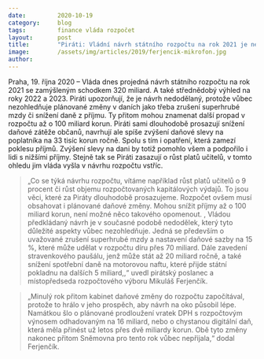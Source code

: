 ```yaml
---
date:         2020-10-19
category:     blog
tags:         finance vláda rozpočet
layout:       post
title:        "Piráti: Vládní návrh státního rozpočtu na rok 2021 je nedodělek. Nezahrnuje zrušení superhrubé mzdy a možný pokles příjmů až o 100 miliard"
image:        /assets/img/articles/2019/ferjencik-mikrofon.jpg
author:       
--- 
```



Praha, 19. října 2020 – Vláda dnes projedná návrh státního rozpočtu na rok 2021 se zamýšleným schodkem 320 miliard. A také střednědobý výhled na roky 2022 a 2023. Piráti upozorňují, že je návrh nedodělaný, protože vůbec nezohledňuje plánované změny v daních jako třeba zrušení superhrubé mzdy či snížení daně z příjmu. Ty přitom mohou znamenat další propad v rozpočtu až o 100 miliard korun. Piráti sami dlouhodobě prosazují snížení daňové zátěže občanů, navrhují ale spíše zvýšení daňové slevy na poplatníka na 33 tisíc korun ročně. Spolu s tím i opatření, která zamezí poklesu příjmů. Zvýšení slevy na dani by totiž pomohlo všem a podpořilo i lidi s nižšími příjmy. Stejně tak se Piráti zasazují o růst platů učitelů, v tomto ohledu jim vláda vyšla v návrhu rozpočtu vstříc.


> „Co se týká návrhu rozpočtu, vítáme například růst platů učitelů o 9 procent či růst objemu rozpočtovaných kapitálových výdajů. To jsou věci, které za Piráty dlouhodobě prosazujeme. Rozpočet ovšem musí obsahovat i plánované daňové změny. Mohou snížit příjmy až o 100 miliard korun, není možné něco takového opomenout. , Vládou předkládaný návrh je v současné podobě nedodělek, který tyto důležité aspekty vůbec nezohledňuje. Jedná se především o uvažované zrušení superhrubé mzdy a nastavení daňové sazby na 15 %, které může udělat v rozpočtu díru přes 70 miliard. Dále zavedení stravenkového paušálu, jenž může stát až 20 miliard ročně, a také snížení spotřební daně na motorovou naftu, které přijde státní pokladnu na dalších 5 miliard,,“ uvedl pirátský poslanec a místopředseda rozpočtového výboru Mikuláš Ferjenčík. 


> „Minulý rok přitom kabinet daňové změny do rozpočtu započítával, protože to hrálo v jeho prospěch, aby návrh na oko působil lépe. Namátkou šlo o plánované prodloužení vratek DPH s rozpočtovým výnosem odhadovaným na 16 miliard, nebo o chystanou digitální daň, která měla přinést už letos přes dvě miliardy korun. Obě tyto změny nakonec přitom Sněmovna pro tento rok vůbec nepřijala,“ dodal Ferjenčík.
